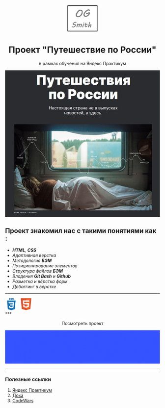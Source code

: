 <div id="header" align="center">
  <img src="/images/Mylogo.png" width="100"/>
</div>

<div align="center">
  <h1>Проект "Путешествие по России"</h1>
  <p>в рамках обучения на Яндекс Практикум</p>
</div>

![Screenshot of a page](/images/preview.jpg)

## Проект знакомил нас с такими понятиями как :

- ***HTML**, **CSS***
- *Адаптивная верстка*
- *Методология **БЭМ***
- *Позиционирование элементов*
- *Структура файлов **БЭМ***
- *Владения **Git Bash** и **Github***
- *Разметка и вёрстка форм*
- *Дебаггинг в вёрстке*
***
<div>
  <img src="https://github.com/devicons/devicon/blob/master/icons/css3/css3-plain-wordmark.svg"  title="CSS3" alt="CSS" width="40" height="40"/>&nbsp;
  <img src="https://github.com/devicons/devicon/blob/master/icons/html5/html5-original.svg" title="HTML5" alt="HTML" width="40" height="40"/>&nbsp;
</div>
***

<div align="center">
<p>Посмотреть проект</p>
<a target="_blank" href="https://ogsmit.github.io/russian-travel/"><img src="./images/checkIt.gif"></a></center>
</div>

***
### Полезные ссылки
1. [Яндекс Практикум](https://practicum.yandex.ru)
2. [Дока](https://doka.guide "Энциклопедия про web-dev")
3. [CodeWars](https://www.codewars.com)

